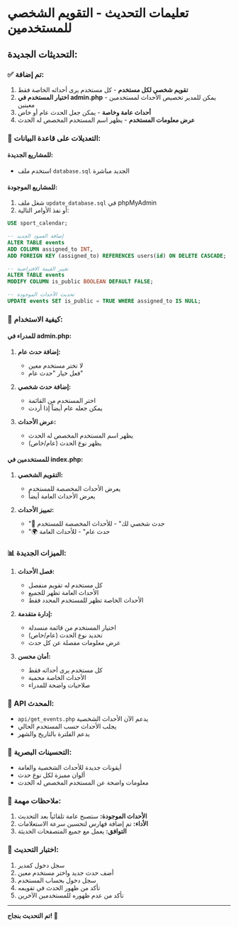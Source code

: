 # تعليمات التحديث - التقويم الشخصي للمستخدمين

## التحديثات الجديدة:

### ✅ تم إضافة:
1. **تقويم شخصي لكل مستخدم** - كل مستخدم يرى أحداثه الخاصة فقط
2. **اختيار المستخدم في admin.php** - يمكن للمدير تخصيص الأحداث لمستخدمين معينين
3. **أحداث عامة وخاصة** - يمكن جعل الحدث عام أو خاص
4. **عرض معلومات المستخدم** - يظهر اسم المستخدم المخصص له الحدث

### 🔧 التعديلات على قاعدة البيانات:

#### للمشاريع الجديدة:
- استخدم ملف `database.sql` الجديد مباشرة

#### للمشاريع الموجودة:
1. شغل ملف `update_database.sql` في phpMyAdmin
2. أو نفذ الأوامر التالية:

```sql
USE sport_calendar;

-- إضافة العمود الجديد
ALTER TABLE events 
ADD COLUMN assigned_to INT,
ADD FOREIGN KEY (assigned_to) REFERENCES users(id) ON DELETE CASCADE;

-- تغيير القيمة الافتراضية
ALTER TABLE events 
MODIFY COLUMN is_public BOOLEAN DEFAULT FALSE;

-- تحديث الأحداث الموجودة
UPDATE events SET is_public = TRUE WHERE assigned_to IS NULL;
```

### 🎯 كيفية الاستخدام:

#### للمدراء في admin.php:
1. **إضافة حدث عام:**
   - لا تختر مستخدم معين
   - فعل خيار "حدث عام"

2. **إضافة حدث شخصي:**
   - اختر المستخدم من القائمة
   - يمكن جعله عام أيضاً إذا أردت

3. **عرض الأحداث:**
   - يظهر اسم المستخدم المخصص له الحدث
   - يظهر نوع الحدث (عام/خاص)

#### للمستخدمين في index.php:
1. **التقويم الشخصي:**
   - يعرض الأحداث المخصصة للمستخدم
   - يعرض الأحداث العامة أيضاً

2. **تمييز الأحداث:**
   - "🎯 حدث شخصي لك" - للأحداث المخصصة للمستخدم
   - "🌍 حدث عام" - للأحداث العامة

### 📊 الميزات الجديدة:

1. **فصل الأحداث:**
   - كل مستخدم له تقويم منفصل
   - الأحداث العامة تظهر للجميع
   - الأحداث الخاصة تظهر للمستخدم المحدد فقط

2. **إدارة متقدمة:**
   - اختيار المستخدم من قائمة منسدلة
   - تحديد نوع الحدث (عام/خاص)
   - عرض معلومات مفصلة عن كل حدث

3. **أمان محسن:**
   - كل مستخدم يرى أحداثه فقط
   - الأحداث الخاصة محمية
   - صلاحيات واضحة للمدراء

### 🔄 API المحدث:

- `api/get_events.php` يدعم الآن الأحداث الشخصية
- يجلب الأحداث حسب المستخدم الحالي
- يدعم الفلترة بالتاريخ والشهر

### 🎨 التحسينات البصرية:

- أيقونات جديدة للأحداث الشخصية والعامة
- ألوان مميزة لكل نوع حدث
- معلومات واضحة عن المستخدم المخصص له الحدث

### 📝 ملاحظات مهمة:

1. **الأحداث الموجودة:** ستصبح عامة تلقائياً بعد التحديث
2. **الأداء:** تم إضافة فهارس لتحسين سرعة الاستعلامات
3. **التوافق:** يعمل مع جميع المتصفحات الحديثة

### 🚀 اختبار التحديث:

1. سجل دخول كمدير
2. أضف حدث جديد واختر مستخدم معين
3. سجل دخول بحساب المستخدم
4. تأكد من ظهور الحدث في تقويمه
5. تأكد من عدم ظهوره للمستخدمين الآخرين

---

**تم التحديث بنجاح! 🎉**
